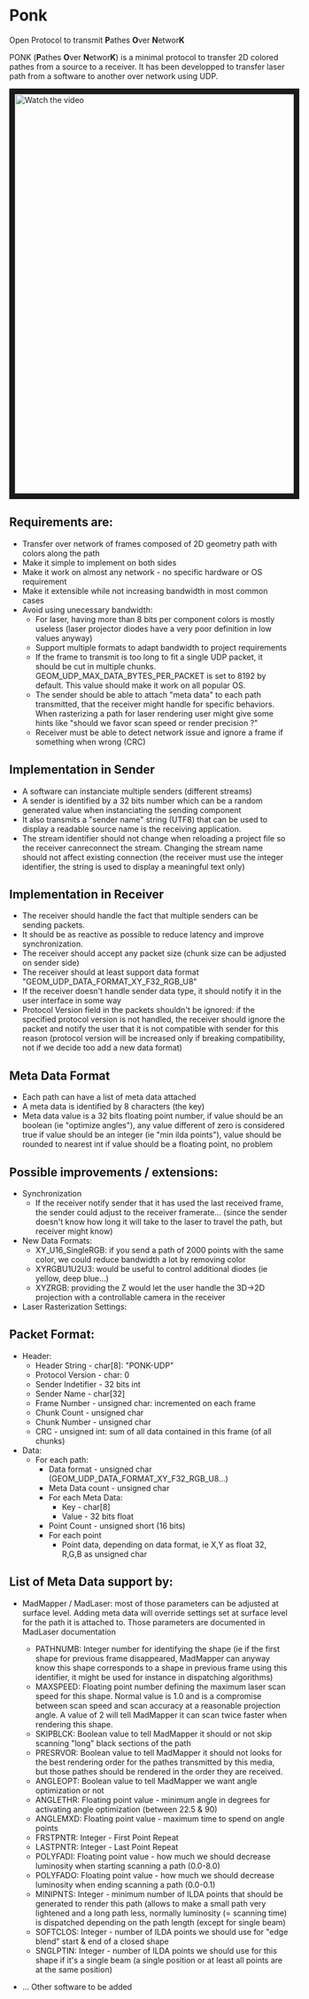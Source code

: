 # Ponk
Open Protocol to transmit **P**athes **O**ver **N**etwor**K**

PONK (**P**athes **O**ver **N**etwor**K**) is a minimal protocol to transfer 2D colored pathes from a source to a receiver. It has been developped to transfer laser path from a software to another over network using UDP.

<a href="http://www.youtube.com/watch?feature=player_embedded&v=VmzsDqeO2RQ" target="_blank">
 <img src="https://github.com/madmappersoftware/Ponk/assets/16778892/cfe13d85-6346-43b5-9ecd-05a04f387b16" alt="Watch the video" width="1280" height="720" border="10" />
</a>

## Requirements are:
- Transfer over network of frames composed of 2D geometry path with colors along the path
- Make it simple to implement on both sides
- Make it work on almost any network - no specific hardware or OS requirement
- Make it extensible while not increasing bandwidth in most common cases
- Avoid using unecessary bandwidth:
  - For laser, having more than 8 bits per component colors is mostly useless (laser projector diodes have a very poor definition in low values anyway)
  - Support multiple formats to adapt bandwidth to project requirements
  - If the frame to transmit is too long to fit a single UDP packet, it should be cut in multiple chunks. GEOM_UDP_MAX_DATA_BYTES_PER_PACKET is set to 8192 by default. This value should make it work on all popular OS.
  - The sender should be able to attach "meta data" to each path transmitted, that the receiver might handle for specific behaviors. When rasterizing a path for laser rendering user might give some hints like "should we favor scan speed or render precision ?"
  - Receiver must be able to detect network issue and ignore a frame if something when wrong (CRC)

## Implementation in Sender
- A software can instanciate multiple senders (different streams)
- A sender is identified by a 32 bits number which can be a random generated value when instanciating the sending component
- It also transmits a "sender name" string (UTF8) that can be used to display a readable source name is the receiving application.
- The stream identifier should not change when reloading a project file so the receiver canreconnect the stream. Changing the stream name should not affect existing connection (the receiver must use the integer identifier, the string is used to display a meaningful text only)

## Implementation in Receiver
- The receiver should handle the fact that multiple senders can be sending packets.
- It should be as reactive as possible to reduce latency and improve synchronization.
- The receiver should accept any packet size (chunk size can be adjusted on sender side)
- The receiver should at least support data format "GEOM_UDP_DATA_FORMAT_XY_F32_RGB_U8"
- If the receiver doesn't handle sender data type, it should notify it in the user interface in some way
- Protocol Version field in the packets shouldn't be ignored: if the specified protocol version is not handled, the receiver should ignore the packet and notify the user that it is not compatible with sender for this reason (protocol version will be increased only if breaking compatibility, not if we decide too add a new data format)

## Meta Data Format
- Each path can have a list of meta data attached
- A meta data is identified by 8 characters (the key)
- Meta data value is a 32 bits floating point number,
    if value should be an boolean (ie "optimize angles"), any value different of zero is considered true
    if value should be an integer (ie "min ilda points"), value should be rounded to nearest int
    if value should be a floating point, no problem

## Possible improvements / extensions:
- Synchronization
  - If the receiver notify sender that it has used the last received frame, the sender could adjust to the receiver framerate... (since the sender doesn't know how long it will take to the laser to travel the path, but receiver might know)
- New Data Formats:
  - XY_U16_SingleRGB: if you send a path of 2000 points with the same color, we could reduce bandwidth a lot by removing color
  - XYRGBU1U2U3: would be useful to control additional diodes (ie yellow, deep blue...)
  - XYZRGB: providing the Z would let the user handle the 3D->2D projection with a controllable camera in the receiver
- Laser Rasterization Settings:

## Packet Format:
- Header:
  - Header String - char[8]: "PONK-UDP"
  - Protocol Version - char: 0
  - Sender Indetifier - 32 bits int
  - Sender Name - char[32]
  - Frame Number - unsigned char: incremented on each frame
  - Chunk Count - unsigned char
  - Chunk Number - unsigned char
  - CRC - unsigned int: sum of all data contained in this frame (of all chunks)
- Data:
  - For each path:
    - Data format - unsigned char (GEOM_UDP_DATA_FORMAT_XY_F32_RGB_U8...)
    - Meta Data count - unsigned char
    - For each Meta Data:
      - Key - char[8]
      - Value - 32 bits float
    - Point Count - unsigned short (16 bits)
    - For each point
      - Point data, depending on data format, ie X,Y as float 32, R,G,B as unsigned char

## List of Meta Data support by:

- MadMapper / MadLaser: most of those parameters can be adjusted at surface level. Adding meta data will override settings set at surface level for the path it is attached to. Those parameters are documented in MadLaser documentation
  - PATHNUMB: Integer number for identifying the shape (ie if the first shape for previous frame disappeared, MadMapper can anyway know this shape corresponds to a shape in previous frame using this identifier, it might be used for instance in dispatching algorithms)
  - MAXSPEED: Floating point number defining the maximum laser scan speed for this shape. Normal value is 1.0 and is a compromise between scan speed and scan accuracy at a reasonable projection angle. A value of 2 will tell MadMapper it can scan twice faster when rendering this shape.
  - SKIPBLCK: Boolean value to tell MadMapper it should or not skip scanning "long" black sections of the path
  - PRESRVOR: Boolean value to tell MadMapper it should not looks for the best rendering order for the pathes transmitted by this media, but those pathes should be rendered in the order they are received.
  - ANGLEOPT: Boolean value to tell MadMapper we want angle optimization or not
  - ANGLETHR: Floating point value - minimum angle in degrees for activating angle optimization (between 22.5 & 90)
  - ANGLEMXD: Floating point value - maximum time to spend on angle points
  - FRSTPNTR: Integer - First Point Repeat
  - LASTPNTR: Integer - Last Point Repeat
  - POLYFADI: Floating point value - how much we should decrease luminosity when starting scanning a path (0.0-8.0)
  - POLYFADO: Floating point value - how much we should decrease luminosity when ending scanning a path (0.0-0.1)
  - MINIPNTS: Integer - minimum number of ILDA points that should be generated to render this path (allows to make a small path very lightened and a long path less, normally luminosity (= scanning time) is dispatched depending on the path length (except for single beam)
  - SOFTCLOS: Integer - number of ILDA points we should use for "edge blend" start & end of a closed shape
  - SNGLPTIN: Integer - number of ILDA points we should use for this shape if it's a single beam (a single position or at least all points are at the same position)

- ... Other software to be added

